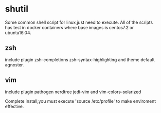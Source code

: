 # shutil

Some common shell script for linux,just need to execute.
All of the scripts has test in docker containers where base images is centos7.2 or ubuntu16.04.

## zsh

include plugin zsh-completions zsh-syntax-highlighting and theme default agnoster.

## vim

include plugin pathogen nerdtree jedi-vim and vim-colors-solarized

Complete install,you must execute 'source /etc/profile' to make enviroment effective.

## 
